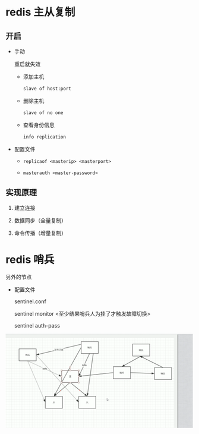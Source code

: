 # redis 主从复制

## 开启

- 手动

    重启就失效

    - 添加主机

        ```bash
        slave of host:port
        ```

    - 删除主机

        ```bash
        slave of no one
        ```

    - 查看身份信息

        ```bash
        info replication
        ```

- 配置文件

    - ``replicaof <masterip> <masterport>``

    - ``masterauth <master-password>``

## 实现原理

1. 建立连接

2. 数据同步（全量复制）

3. 命令传播（增量复制）

# redis 哨兵 

另外的节点

- 配置文件

    sentinel.conf

    sentinel monitor <mastername> <masterhost> <masterport> <至少结果哨兵人为挂了才触发故障切换>

    sentinel auth-pass

![redis_sentinel](assets/redis_sentinel.png)